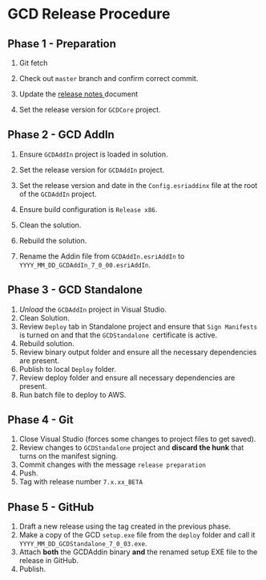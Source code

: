 # GCD Release Procedure

## Phase 1 - Preparation

1. Git fetch

2. Check out `master` branch and confirm correct commit.

3. Update the [release notes ](http://gcd.riverscapes.xyz/release_notes.html) document

4. Set the release version for `GCDCore` project.

## Phase 2 - GCD AddIn

1. Ensure `GCDAddIn` project is loaded in solution.

2. Set the release version for `GCDAddIn` project.

3. Set the release version and date in the `Config.esriaddinx` file at the root of the `GCDAddIn` project.​

4. Ensure build configuration is `Release x86`.

5. Clean the solution.

6. Rebuild the solution.

7. Rename the Addin file from `GCDAddIn.esriAddIn` to `YYYY_MM_DD_GCDAddIn_7_0_00.esriAddIn`.


## Phase 3 - GCD Standalone

1. *Unload* the `GCDAddIn` project in Visual Studio.
2. Clean Solution.
3. Review `Deploy` tab in Standalone project and ensure that `Sign Manifests` is turned on and that the `GCDStandalone `certificate is active.
4. Rebuild solution.
5. Review binary output folder and ensure all the necessary dependencies are present.
6. Publish to local `Deploy` folder.
7. Review deploy folder and ensure all necessary dependencies are present.
8. Run batch file to deploy to AWS.

## Phase 4 - Git

1. Close Visual Studio (forces some changes to project files to get saved).
2. Review changes to `GCDStandalone` project and **discard the hunk** that turns on the manifest signing.
3. Commit changes with the message `release preparation`
4. Push.
5. Tag with release number `7.x.xx_BETA`

## Phase 5 - GitHub

1. Draft a new release using the tag created in the previous phase.
2. Make a copy of the GCD `setup.exe` file from the `deploy` folder and call it `YYYY_MM_DD_GCDStandalone_7_0_03.exe`.
3. Attach **both** the GCDAddin binary **and** the renamed setup EXE file to the release in GitHub.
4. Publish.